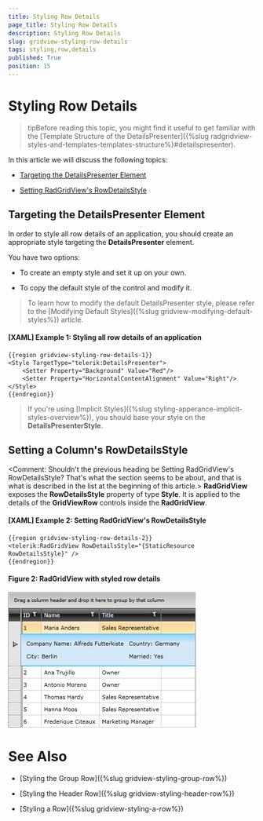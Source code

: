 ```yaml
---
title: Styling Row Details
page_title: Styling Row Details
description: Styling Row Details
slug: gridview-styling-row-details
tags: styling,row,details
published: True
position: 15
---
```


# Styling Row Details

>tipBefore reading this topic, you might find it useful to get familiar with the [Template Structure of the DetailsPresenter]({%slug radgridview-styles-and-templates-templates-structure%}#detailspresenter).

In this article we will discuss the following topics:

* [Targeting the DetailsPresenter Element](#targeting-the-detailspresenter-element)

* [Setting RadGridView's RowDetailsStyle](#setting-radgridviews-rowdetailsstyle)

## Targeting the DetailsPresenter Element

In order to style all row details of an application, you should create an appropriate style targeting the __DetailsPresenter__ element.

You have two options:

* To create an empty style and set it up on your own.

* To copy the default style of the control and modify it.

>To learn how to modify the default DetailsPresenter style, please refer to the [Modifying Default Styles]({%slug gridview-modifying-default-styles%}) article.

#### __[XAML] Example 1: Styling all row details of an application__

	{{region gridview-styling-row-details-1}}
	<Style TargetType="telerik:DetailsPresenter">
		<Setter Property="Background" Value="Red"/>
		<Setter Property="HorizontalContentAlignment" Value="Right"/>
	</Style>
	{{endregion}}

>If you're using [Implicit Styles]({%slug styling-apperance-implicit-styles-overview%}), you should base your style on the __DetailsPresenterStyle__.

## Setting a Column's RowDetailsStyle
<Comment: Shouldn't the previous heading be Setting RadGridView's RowDetailsStyle? That's what the section seems to be about, and that is what is described in the list at the beginning of this article.>
__RadGridView__ exposes the __RowDetailsStyle__ property of type __Style__. It is applied to the details of the __GridViewRow__ controls inside the __RadGridView__.

#### __[XAML] Example 2: Setting RadGridView's RowDetailsStyle__

	{{region gridview-styling-row-details-2}}
	<telerik:RadGridView RowDetailsStyle="{StaticResource RowDetailsStyle}" />
	{{endregion}}

#### __Figure 2: RadGridView with styled row details__

![](images/RadGridView_Styles_and_Templates_Styling_GridViewRowDetails_03.png)

# See Also

 * [Styling the Group Row]({%slug gridview-styling-group-row%})

 * [Styling the Header Row]({%slug gridview-styling-header-row%})

 * [Styling a Row]({%slug gridview-styling-a-row%})
